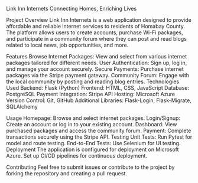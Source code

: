 Link Inn Internets
Connecting Homes, Enriching Lives

Project Overview
Link Inn Internets is a web application designed to provide affordable and reliable internet services to residents of Homabay County. The platform allows users to create accounts, purchase Wi-Fi packages, and participate in a community forum where they can post and read blogs related to local news, job opportunities, and more.

Features
Browse Internet Packages: View and select from various internet packages tailored for different needs.
User Authentication: Sign up, log in, and manage your account securely.
Secure Payments: Purchase internet packages via the Stripe payment gateway.
Community Forum: Engage with the local community by posting and reading blog entries.
Technologies Used
Backend: Flask (Python)
Frontend: HTML, CSS, JavaScript
Database: PostgreSQL
Payment Integration: Stripe API
Hosting: Microsoft Azure
Version Control: Git, GitHub
Additional Libraries: Flask-Login, Flask-Migrate, SQLAlchemy

Usage
Homepage: Browse and select internet packages.
Login/Signup: Create an account or log in to your existing account.
Dashboard: View purchased packages and access the community forum.
Payment: Complete transactions securely using the Stripe API.
Testing
Unit Tests: Run Pytest for model and route testing.
End-to-End Tests: Use Selenium for UI testing.
Deployment
The application is configured for deployment on Microsoft Azure. Set up CI/CD pipelines for continuous deployment.

Contributing
Feel free to submit issues or contribute to the project by forking the repository and creating a pull request.
